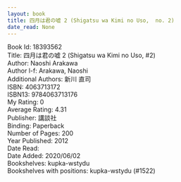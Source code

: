 ```yaml
---
layout: book
title: 四月は君の嘘 2 (Shigatsu wa Kimi no Uso,  no. 2)
date_read: None
---
```


Book Id: 18393562<br />
Title: 四月は君の嘘 2 (Shigatsu wa Kimi no Uso, #2)<br />
Author: Naoshi Arakawa<br />
Author l-f: Arakawa, Naoshi<br />
Additional Authors: 新川 直司<br />
ISBN: 4063713172<br />
ISBN13: 9784063713176<br />
My Rating: 0<br />
Average Rating: 4.31<br />
Publisher: 講談社<br />
Binding: Paperback<br />
Number of Pages: 200<br />
Year Published: 2012<br />
Date Read: <br />
Date Added: 2020/06/02<br />
Bookshelves: kupka-wstydu<br />
Bookshelves with positions: kupka-wstydu (#1522)<br />

